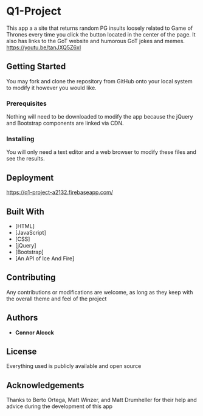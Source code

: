 # Q1-Project
This app a a site that returns random PG insults loosely related to Game of Thrones every time you click the button located in the center of the page. It also has links to the GoT website and humorous GoT jokes and memes.
https://youtu.be/tanJXQ5Z6xI

## Getting Started
You may fork and clone the repository from GitHub onto your local system to modify it however you would like.

### Prerequisites
Nothing will need to be downloaded to modify the app because the jQuery and Bootstrap components are linked via CDN.

### Installing
You will only need a text editor and a web browser to modify these files and see the results.

## Deployment
https://q1-project-a2132.firebaseapp.com/

## Built With
* [HTML]
* [JavaScript]
* [CSS]
* [jQuery]
* [Bootstrap]
* [An API of Ice And Fire]

## Contributing
Any contributions or modifications are welcome, as long as they keep with the overall theme and feel of the project

## Authors
* **Connor Alcock**

## License
Everything used is publicly available and open source

## Acknowledgements
Thanks to Berto Ortega, Matt Winzer, and Matt Drumheller for their help and advice during the development of this app
